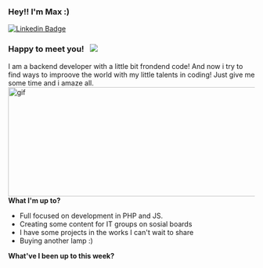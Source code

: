 ### Hey!! I'm Max :) 

[![Linkedin Badge](https://img.shields.io/badge/-LinkedIn-0e76a8?style=flat-square&logo=Linkedin&logoColor=white)](https://www.linkedin.com/in/romartiny/)

### Happy to meet you! &nbsp; ![](https://komarev.com/ghpvc/?username=romartiny)

I am a backend developer with a little bit frondend code! And now i try to find ways to improove the world with my little talents in coding! Just give me some time and i amaze all.
<img align="right" alt="gif" src="https://64.media.tumblr.com/e1c5da7500447ac51ab1661819d6f4b2/1a4296433cef4166-8b/s1280x1920/b8361cd88301da5372f86efff22d950c16dbed9b.gif" width="530" height="223" />

**What I'm up to?**

- Full focused on development in PHP and JS.
- Creating some content for IT groups on sosial boards
- I have some projects in the works I can't wait to share
- Buying another lamp :) 

**What've I been up to this week?** 

<!--START_SECTION:waka-->
<!--END_SECTION:waka-->
